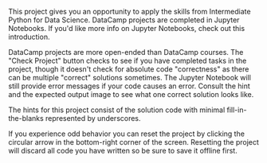 This project gives you an opportunity to apply the skills from Intermediate Python for Data Science. DataCamp projects are completed in Jupyter Notebooks. If you'd like more info on Jupyter Notebooks, check out this introduction.

DataCamp projects are more open-ended than DataCamp courses. The "Check Project" button checks to see if you have completed tasks in the project, though it doesn't check for absolute code "correctness" as there can be multiple "correct" solutions sometimes. The Jupyter Notebook will still provide error messages if your code causes an error. Consult the hint and the expected output image to see what one correct solution looks like.

The hints for this project consist of the solution code with minimal fill-in-the-blanks represented by underscores.

If you experience odd behavior you can reset the project by clicking the circular arrow in the bottom-right corner of the screen. Resetting the project will discard all code you have written so be sure to save it offline first.
